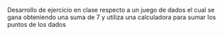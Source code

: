 Desarrollo de ejercicio en clase respecto a un juego
de dados el cual se gana obteniendo una suma de 7
 y utiliza una calculadora para sumar los puntos de los dados